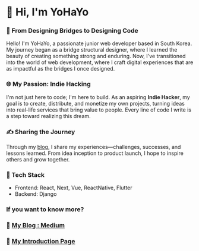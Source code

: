 # 👋 Hi, I'm YoHaYo

### 🌉 From Designing Bridges to Designing Code

Hello! I'm YoHaYo, a passionate junior web developer based in South Korea. My journey began as a bridge structural designer, where I learned the beauty of creating something strong and enduring. Now, I've transitioned into the world of web development, where I craft digital experiences that are as impactful as the bridges I once designed.

### 🌐 My Passion: Indie Hacking

I'm not just here to code; I'm here to build. As an aspiring **Indie Hacker**, my goal is to create, distribute, and monetize my own projects, turning ideas into real-life services that bring value to people. Every line of code I write is a step toward realizing this dream.

### ✍️ Sharing the Journey

Through my [blog](https://medium.com/@yohasim), I share my experiences—challenges, successes, and lessons learned. From idea inception to product launch, I hope to inspire others and grow together.

### 🚀 Tech Stack
- Frontend: React, Next, Vue, ReactNative, Flutter
- Backend: Django

### If you want to know more?
### 🔗 [My Blog : Medium](https://medium.com/@yohasim)
### 🔗 [My Introduction Page](https://sshdev.notion.site/a6ae4b67120c48aeb8e7aac1e4a88583)
